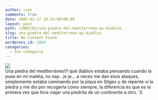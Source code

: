 ```yaml
---
author: ivan
comments: true
date: 2005-01-17 19:14:00+00:00
layout: post
path: /2005/01/una-piedra-del-mediterrneo-qu-diablos
slug: una-piedra-del-mediterrneo-qu-diablos
title: No Content Found
wordpress_id: 1024
categories:
  - Sin categoría
---
```


[![](http://photos1.blogger.com/img/39/1190/320/piedra%20mediterraneo.jpg)](http://photos1.blogger.com/img/39/1190/640/piedra%20mediterraneo.jpg)  
Una piedra del mediterráneo!!! qué diablos estaba pensando cuando la puse en mi maleta, no sep.. je je... a veces me dan esos ataques, simplemente estaba caminando por la playa en Sitges y de repente vi la piedra y me dio por recogerla como siempre, la diferencia es que es la primera vez que hice viajar una piedrita de un continente a otro. :S
